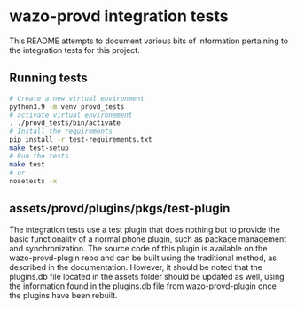 # wazo-provd integration tests

This README attempts to document various bits of information pertaining to the integration tests for
this project.

## Running tests

```bash
# Create a new virtual environment
python3.9 -m venv provd_tests
# activate virtual environement
. ./provd_tests/bin/activate
# Install the requirements
pip install -r test-requirements.txt
make test-setup
# Run the tests
make test
# or
nosetests -x
```

## assets/provd/plugins/pkgs/test-plugin

The integration tests use a test plugin that does nothing but to provide the basic functionality of a normal phone plugin,
such as package management and synchronization. The source code of this plugin is available on the wazo-provd-plugin repo
and can be built using the traditional method, as described in the documentation. However, it should be noted that the
plugins.db file located in the assets folder should be updated as well, using the information found in the plugins.db file
from wazo-provd-plugin once the plugins have been rebuilt.
